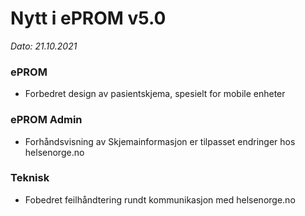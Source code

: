 # Nytt i ePROM v5.0
*Dato: 21.10.2021*

### ePROM
* Forbedret design av pasientskjema, spesielt for mobile enheter

### ePROM Admin
* Forhåndsvisning av Skjemainformasjon er tilpasset endringer hos helsenorge.no

### Teknisk
* Fobedret feilhåndtering rundt kommunikasjon med helsenorge.no
